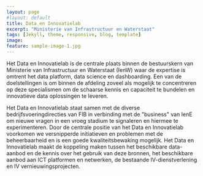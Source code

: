 ```yaml
---
layout: page
#layout: default
title: Data en Innovatielab
excerpt: "Ministerie van Infrastructuur en Waterstaat"
tags: [Jekyll, theme, responsive, blog, template]
image:
feature: sample-image-1.jpg
---
```


Het Data en Innovatielab is de centrale plaats binnen de bestuurskern van Ministerie van Infrastructuur en Waterstaat (IenW) waar de expertise is omtrent het data platform, data science en dashboarding. Een van de doelstellingen is om binnen de afdeling zoveel als mogelijk te concentreren op deze specialismen om de schaarse kennis en capaciteit te bundelen en innovatieve data oplossingen te leveren.

Het Data en Innovatielab staat samen met de diverse bedrijfsvoeringdirecties van FIB in verbinding met de "business" van IenE om nieuwe vragen in een vroeg stadium te signaleren en hiermee te experimenteren. Door de centrale positie van het Data en Innovatielab voorkomen we versnipperde initiatieven en problemen met de beheerbaarheid en is een goede kwaliteitsbewaking mogelijk. Het Data en Innovatielab maakt de koppeling maken tussen het beschikbare data-aanbod en de kennis over het gebruik van deze bronnen, het beschikbare aanbod aan ICT platformen en netwerken, de bestaande IV-dienstverlening en IV vernieuwingsprojecten. 



<!-- Include dilab.html here 
<object type="text/html" data="dilab.html" width="1600px" height="220px"></object>
-->
